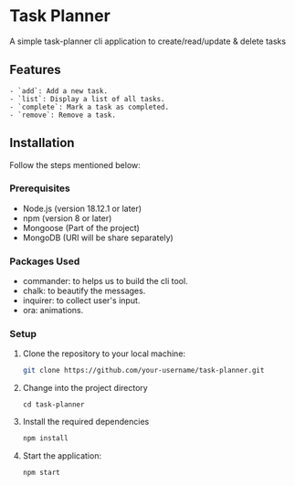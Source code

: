 # Task Planner

A simple task-planner cli application to create/read/update & delete tasks

## Features

    - `add`: Add a new task.
    - `list`: Display a list of all tasks.
    - `complete`: Mark a task as completed.
    - `remove`: Remove a task.

## Installation

Follow the steps mentioned below:

### Prerequisites

- Node.js (version 18.12.1 or later)
- npm (version 8 or later)
- Mongoose (Part of the project)
- MongoDB (URI will be share separately)

### Packages Used

- commander: to helps us to build the cli tool.
- chalk: to beautify the messages.
- inquirer: to collect user's input.
- ora: animations.

### Setup

1. Clone the repository to your local machine:
   ```sh
   git clone https://github.com/your-username/task-planner.git
   ```
2. Change into the project directory

   ```
   cd task-planner
   ```

3. Install the required dependencies

   ```sh
   npm install
   ```

4. Start the application:

   ```
   npm start
   ```
